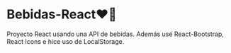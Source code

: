 # Bebidas-React♥️🍷
Proyecto React usando una API de bebidas. Además usé React-Bootstrap, React Icons e hice uso de LocalStorage. 
